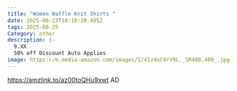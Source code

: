 ```yaml
---
title: "Women Waffle Knit Shirts "
date: 2025-08-23T18:10:10.495Z
tags: 2025-08-25
Category: other
description: |-
  9.XX
  50% off Discount Auto Applies
image: https://m.media-amazon.com/images/I/41z4oC9rV9L._SR400,400_.jpg
---
```

https://amzlink.to/az00toQHu9xwt  AD